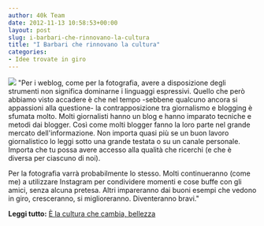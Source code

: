 ```yaml
---
author: 40k Team
date: 2012-11-13 10:58:53+00:00
layout: post
slug: i-barbari-che-rinnovano-la-cultura
title: "I Barbari che rinnovano la cultura"
categories:
- Idee trovate in giro
---
```


![](http://40k.it/wp-content/uploads/2012/11/WIN-285-653-98.jpeg) "Per i weblog, come per la fotografia, avere a disposizione degli strumenti non significa dominarne i linguaggi espressivi. Quello che però abbiamo visto accadere è che nel tempo -sebbene qualcuno ancora si appassioni alla questione- la contrapposizione tra giornalismo e blogging è sfumata molto. Molti giornalisti hanno un blog e hanno imparato tecniche e metodi dai blogger. Così come molti blogger fanno la loro parte nel grande mercato dell'informazione. Non importa quasi più se un buon lavoro giornalistico lo leggi sotto una grande testata o su un canale personale. Importa che tu possa avere accesso alla qualità che ricerchi (e che è diversa per ciascuno di noi). 
 
Per la fotografia varrà probabilmente lo stesso. Molti continueranno (come me) a utilizzare Instagram per condividere momenti e cose buffe con gli amici, senza alcuna pretesa. Altri impareranno dai buoni esempi che vedono in giro, cresceranno, si miglioreranno. Diventeranno bravi."

**Leggi tutto:** [È la cultura che cambia, bellezza](http://www.lastampa.it/2012/11/13/blogs/terza-pagina/e-la-cultura-che-cambia-bellezza-y51ovpOZf9cqlOMifeS9wL/pagina.html)
